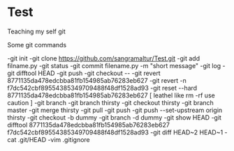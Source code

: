 # Test

Teaching my self git

Some git commands

-git init 
-git clone https://github.com/sangramaltur/Test.git
-git add filname.py
-git status
-git commit filename.py -m "short message"
-git log
-git difftool HEAD
-git push 
-git checkout --
-git revert 8771135da478edcbba81fb154985ab76283eb627
-git revert -n f7dc542cbf89554385349709488f48df1528ad93
-git reset --hard 8771135da478edcbba81fb154985ab76283eb627 [ leathel like rm -rf use caution ]
-git branch
-git branch thirsty 
-git checkout thirsty 
-git branch master 
-git merge thirsty 
-git pull 
-git push 
-git push --set-upstream origin thirsty
-git checkout -b dummy
-git branch -d dummy
-git show HEAD
-git difftool 8771135da478edcbba81fb154985ab76283eb627 f7dc542cbf89554385349709488f48df1528ad93
-git diff HEAD~2 HEAD~1
-cat .git/HEAD
-vim .gitignore
